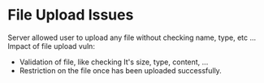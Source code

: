 # File Upload Issues
Server allowed user to upload any file without checking name, type, etc ...
Impact of file upload vuln:
- Validation of file, like checking It's size, type, content, ...
- Restriction on the file once has been uploaded successfully.